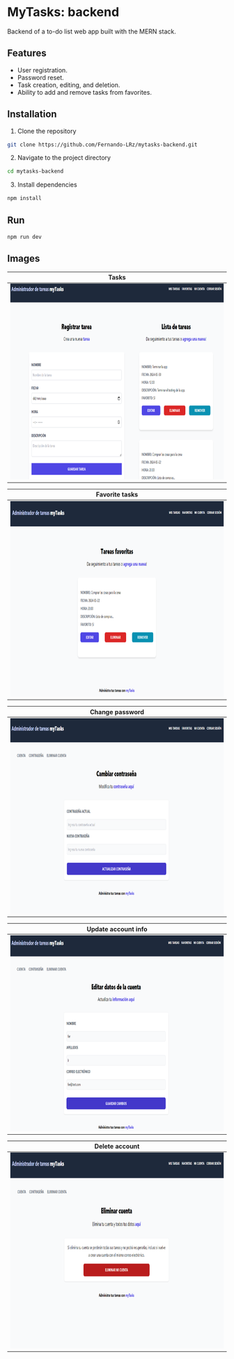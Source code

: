 # MyTasks: backend
Backend of a to-do list web app built with the MERN stack.

## Features
* User registration.
* Password reset.
* Task creation, editing, and deletion.
* Ability to add and remove tasks from favorites.
 
## Installation
1. Clone the repository
```bash
git clone https://github.com/Fernando-LRz/mytasks-backend.git
``` 
2. Navigate to the project directory
```bash
cd mytasks-backend
```
3. Install dependencies
```bash
npm install
```

## Run
```bash
npm run dev
```

## Images
| Tasks                                                            |
| ---------------------------------------------------------------- |
| <img src="images/tasks.png" width="950" height="450"/>           |

| Favorite tasks                                                   |
| ---------------------------------------------------------------- |
| <img src="images/favorite-tasks.png" width="950" height="450"/>  |

| Change password                                                  |
| ---------------------------------------------------------------- |
| <img src="images/change-password.png" width="950" height="450"/> |

| Update account info                                              |
| ---------------------------------------------------------------- |
| <img src="images/update-account.png" width="950" height="450"/>  |

| Delete account                                                   |
| ---------------------------------------------------------------- |
| <img src="images/delete-account.png" width="950" height="450"/>  |
